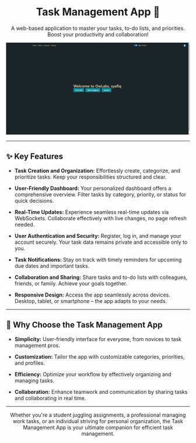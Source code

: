 <div style="text-align: center;">
    <h1>Task Management App 📌</h1>
    <p>A web-based application to master your tasks, to-do lists, and priorities. Boost your productivity and collaboration!</p>
    <img src="app/assets/images/landingSS.png" alt="App Screenshot">
</div>

---

## ✨ Key Features

- **Task Creation and Organization:** Effortlessly create, categorize, and prioritize tasks. Keep your responsibilities structured and clear.

- **User-Friendly Dashboard:** Your personalized dashboard offers a comprehensive overview. Filter tasks by category, priority, or status for quick decisions.

- **Real-Time Updates:** Experience seamless real-time updates via WebSockets. Collaborate effectively with live changes, no page refresh needed.

- **User Authentication and Security:** Register, log in, and manage your account securely. Your task data remains private and accessible only to you.

- **Task Notifications:** Stay on track with timely reminders for upcoming due dates and important tasks.

- **Collaboration and Sharing:** Share tasks and to-do lists with colleagues, friends, or family. Achieve your goals together.

- **Responsive Design:** Access the app seamlessly across devices. Desktop, tablet, or smartphone – the app adapts to your needs.

---

## 🚀 Why Choose the Task Management App

- **Simplicity:** User-friendly interface for everyone, from novices to task management pros.

- **Customization:** Tailor the app with customizable categories, priorities, and profiles.

- **Efficiency:** Optimize your workflow by effectively organizing and managing tasks.

- **Collaboration:** Enhance teamwork and communication by sharing tasks and collaborating in real time.

---

<p style="text-align: center;">
    Whether you're a student juggling assignments, a professional managing work tasks, or an individual striving for personal organization, the Task Management App is your ultimate companion for efficient task management.</p>
